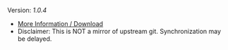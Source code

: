 [//]: # (do not edit me; start)

Version: _1.0.4_

[//]: # (do not edit me; end)

- [More Information / Download](../../subfiles/about.bcma.md)
- Disclaimer: This is NOT a mirror of upstream git. Synchronization may be delayed.